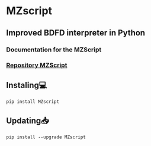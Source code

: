 # MZscript
## Improved BDFD interpreter in Python
### Documentation for the MZScript
### [Repository MZScript](https://github.com/MZshnik/MZscript)

## Instaling💻
```
pip install MZscript
```
## Updating📥
```
pip install --upgrade MZscript
```
